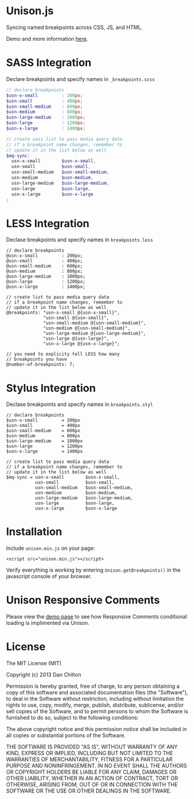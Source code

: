 Unison.js
=========

Syncing named breakpoints across CSS, JS, and HTML.

Demo and more information [here](http://bjork24.github.io/Unison).

SASS Integration
================

Declare breakpoints and specify names in `_breakpoints.scss`

```scss
// declare breakpoints
$usn-x-small         : 200px;
$usn-small           : 400px;
$usn-small-medium    : 600px;
$usn-medium          : 800px;
$usn-large-medium    : 1000px;
$usn-large           : 1200px;
$usn-x-large         : 1400px;

// create sass list to pass media query data
// if a breakpoint name changes, remember to
// update it in the list below as well
$mq-sync:
  usn-x-small        $usn-x-small,
  usn-small          $usn-small,
  usn-small-medium   $usn-small-medium,
  usn-medium         $usn-medium,
  usn-large-medium   $usn-large-medium,
  usn-large          $usn-large,
  usn-x-large        $usn-x-large
;
```

LESS Integration
================

Declase breakpoints and specify names in `breakpoints.less`

```less
// declare breakpoints
@usn-x-small         : 200px;
@usn-small           : 400px;
@usn-small-medium    : 600px;
@usn-medium          : 800px;
@usn-large-medium    : 1000px;
@usn-large           : 1200px;
@usn-x-large         : 1400px;

// create list to pass media query data
// if a breakpoint name changes, remember to
// update it in the list below as well
@breakpoints: "usn-x-small @{usn-x-small}",
              "usn-small @{usn-small}",
              "usn-small-medium @{usn-small-medium}",
              "usn-medium @{usn-small-medium}",
              "usn-large-medium @{usn-large-medium}",
              "usn-large @{usn-large}",
              "usn-x-large @{usn-x-large}";

// you need to explicity tell LESS how many
// breakpoints you have
@number-of-breakpoints: 7;
```

Stylus Integration
==================

Declase breakpoints and specify names in `breakpoints.styl`

```styl
// declare breakpoints
$usn-x-small         = 200px
$usn-small           = 400px
$usn-small-medium    = 600px
$usn-medium          = 800px
$usn-large-medium    = 1000px
$usn-large           = 1200px
$usn-x-large         = 1400px

// create list to pass media query data
// if a breakpoint name changes, remember to
// update it in the list below as well
$mq-sync = usn-x-small        $usn-x-small,
           usn-small          $usn-small,
           usn-small-medium   $usn-small-medium,
           usn-medium         $usn-medium,
           usn-large-medium   $usn-large-medium,
           usn-large          $usn-large,
           usn-x-large        $usn-x-large
```

Installation
============

Include `unison.min.js` on your page:

`<script src="unison.min.js"></script>`

Verify everything is working by entering `Unison.getBreakpoints()` in the javascript console of your browser.

Unison Responsive Comments
==========================

Please view the [demo page](http://bjork24.github.io/Unison) to see how Responsive Comments conditional loading is implimented via Unison.

License
=======

The MIT License (MIT)

Copyright (c) 2013 Dan Chilton

Permission is hereby granted, free of charge, to any person obtaining a copy of
this software and associated documentation files (the "Software"), to deal in
the Software without restriction, including without limitation the rights to
use, copy, modify, merge, publish, distribute, sublicense, and/or sell copies of
the Software, and to permit persons to whom the Software is furnished to do so,
subject to the following conditions:

The above copyright notice and this permission notice shall be included in all
copies or substantial portions of the Software.

THE SOFTWARE IS PROVIDED "AS IS", WITHOUT WARRANTY OF ANY KIND, EXPRESS OR
IMPLIED, INCLUDING BUT NOT LIMITED TO THE WARRANTIES OF MERCHANTABILITY, FITNESS
FOR A PARTICULAR PURPOSE AND NONINFRINGEMENT. IN NO EVENT SHALL THE AUTHORS OR
COPYRIGHT HOLDERS BE LIABLE FOR ANY CLAIM, DAMAGES OR OTHER LIABILITY, WHETHER
IN AN ACTION OF CONTRACT, TORT OR OTHERWISE, ARISING FROM, OUT OF OR IN
CONNECTION WITH THE SOFTWARE OR THE USE OR OTHER DEALINGS IN THE SOFTWARE.
